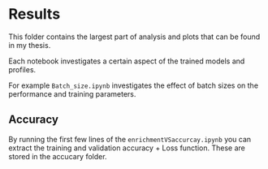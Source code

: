 # Results 

This folder contains the largest part of analysis and plots that can be found in my thesis. 

Each notebook investigates a certain aspect of the trained models and profiles. 

For example `Batch_size.ipynb` investigates the effect of batch sizes on the performance and training parameters.

## Accuracy 

By running the first few lines of the `enrichmentVSaccurcay.ipynb` you can extract the training and validation accuracy + Loss function. 
These are stored in the accucary folder.